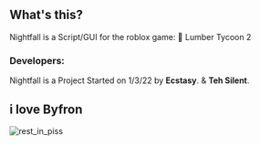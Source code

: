 ## What's this?
Nightfall is a Script/GUI for the roblox game: 🌳 Lumber Tycoon 2

### Developers:
Nightfall is a Project Started on 1/3/22 by **Ecstasy**. & **Teh Silent**.


## i love Byfron
![rest_in_piss](https://user-images.githubusercontent.com/59181303/236354874-8be95ab4-deb7-4483-a9d9-f36ccc9fa58b.png)
